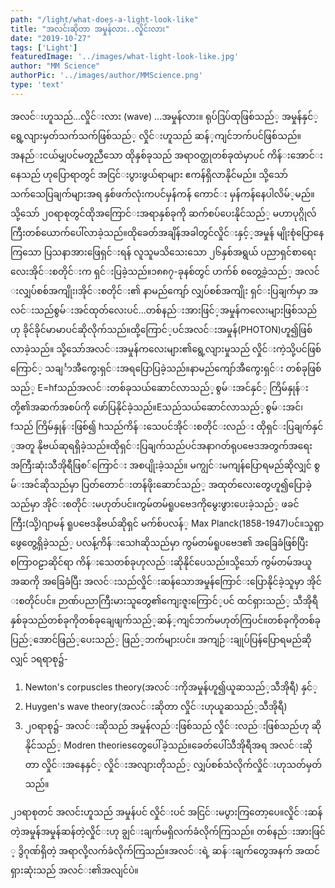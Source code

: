 ```yaml
---
path: "/light/what-does-a-light-look-like"
title: "အလင်းဆိုတာ အမှုန်လား..လှိုင်းလား"
date: "2019-10-27"
tags: ['Light']
featuredImage: '../images/what-light-look-like.jpg'
author: "MM Science"
authorPic: '../images/author/MMScience.png'
type: 'text'
---
```

အလင်​းဟူသည်...လှိုင်​းလား (wave) ...အမှုန်​လား။ ရုပ်​ဒြပ်​ထုဖြစ်သည်​့ အမှုန်​နှင်​့ ​ရွေ့လျားမှတ်​သက်သက်ဖြစ်သည်​့ လှိုင်​းဟူသည်​ ဆန်​့ကျင်​ဘက်​ပင်​ဖြစ်​သည်​။ အနည်​းငယ်​မျှပင်​မတူညီ​သော ထိုနှစ်ခုသည် အရာဝတ္ထုတစ်​ခုထဲမှာပင်​ ကိန်​း​အောင်​း​နေသည်​ ဟု​ပြောရာတွင်​ အငြင်​းပွားဖွယ်​ရာများ ​ဧကန်ရှိလာနိုင်​မည်​။ သို့​သော်​ သက်သေပြချက်​များအရ နှစ်​ဖက်လုံးကပင်​မှန်​​ကန်​ ​ကောင်​း မှန်​ကန်​​နေပါလိမ်​့မည်​။ သို့​သော်​ ၂ဝရာစုတွင်​ ထိုအ​ကြောင်​းအရာနှစ်​ခုကို ဆက်​စပ်​​ပေးနိုင်​သည်​့ မဟာပုဂ္ဂိုလ်​​ကြီးတစ်​​ယောက်​​ပေါ်လာခဲ့သည်​။ထို​ခေတ်​အချိန်​အခါတွင်​လှိုင်​းနှင့်​့အမှုန်​ မျိုးစုံ​ပြော​နေကြ​သော ပြသနာအား​ဖြေရှင်​းရန်​ လူသူမသိ​သေး​သော ၂၆နှစ်​အရွယ်​ ပညာရှင်​စာ​ရေး​လေးအိုင်​းစတိုင်​းက ရှင်​းပြခဲ့သည်​။၁၈၈၇-ခုနစ်​တွင်​ ဟက်​စ်​ စ​တွေ့ခဲ့သည်​့ အလင်​းလျှပ်​စစ်​အကျိုး၊အိုင်​းစတိုင်​း၏ နာမည်​​ကျော်​ လျှပ်​စစ်​အကျိုး ရှင်​းပြချက်​မှာ အလင်​းသည်​စွမ်​းအင်​ထုတ်​​လေးပင်​...တစ်​နည်​းအားဖြင်​့အမှုန်​​က​လေးများဖြစ်​သည်​ဟု ခိုင်​ခိုင်​မာမာပင်​ဆိုလိုက်​သည်​။ထို့​ကြောင်​့ပင်​အလင်​းအမှုန်​(PHOTON)ဟူ၍ဖြစ်​လာခဲ့သည်​။ သို့​သော်​ အလင်​းအမှုန်​က​လေးများ၏​ရွေ့လျားမှုသည်​ လှိုင်​းကဲ့သို့ပင်​ဖြစ်​​ကြောင်​့ သချင်္ာအီကွေးရှင်​းအရ ​ပြောပြခဲ့သည်​။နာမည်​​ကျော်​အီ​ကွေးရှင်​း တစ်​ခုဖြစ်​သည်​့ E=hfသည်​အလင်​းတစ်​ခုသယ်​​ဆောင်​လာသည်​့စွမ်​းအင်​နှင်​့ ကြိမ်​နှုန်​းတို့၏အဆက်​အစပ်​ကို ​ဖော်​ပြနိုင်​ခဲ့သည်​။Eသည်​သယ်​​ဆောင်​လာသည်​့စွမ်​းအင်​၊fသည်​ ကြိမ်​နှုန်​းဖြစ်​၍ hသည်​ ကိန်​း​သေပင်​အိုင်​းစတိုင်​းလည်​း ထိုရှင်​းပြချက်​နှင်​့အတူ နိုဗယ်​ဆုရရှိခဲ့သည်​။ထိုရှင်​းပြချက်​သည်​ပင်​အနာဂတ်​ရုပ​ဗေဒအတွက်​ အ​ရေးအကြီးဆုံးသီအိုရီဖြစ​်​​ကြောင်​း အစပျိုးခဲ့သည်​။ မကျွင်​းမကျန်​​ပြောရမည်​ဆိုလျှင်​ စွမ်​းအင်​ဆိုသည်​မှာ ပြတ်​​တောင်​းတန်​ဖိုး​ဆောင်​သည်​့ အထုတ်​​လေး​တွေဟူ၍​ပြောခဲ့သည်​မှာ အိုင်​းစတိုင်​းမဟုတ်​ပင်​။ကွမ်​တမ်​​ရူပ​ဗေဒကို​မွေးဖွား​ပေးခဲ့သည်​့ ဖခင်​ကြီး(သို့)ဂျာမန်​ ရူပ​ဗေဒနိုဗယ်​ဆိုရှင်​ မက်​စ်​ပလန်​့ Max Planck(1858-1947)ပင်​။သူရှာ​ဖွေ​တွေ့ရှိခဲ့သည်​့ ပလန့်ကိန်​း​သေhဆိုသည်​မှာ ကွမ်​တမ်​ရူပ​ဗေဒ၏ အ​ခြေခံဖြစ်​ပြီး စကြာဝဠာဆိုင်​ရာ ကိန်​း​သေတစ်​ခုဟုလည်​းဆိုနိုင်​​ပေသည်​။သို့​သော်​ ကွမ်​တမ်အယူအဆကို အ​ခြေခံပြီး အလင်​းသည်​လှိုင်​းဆန်​​သောအမှုန်​​ကြောင်​း​ပြောနိုင်​ခဲ့သူမှာ အိုင်​းစတိုင်​ပင်​။ ဉာဏ်​ပညာကြီးမားသူ​တွေ၏​ကျေးဇူး​ကြောင်​့ပင်​ ထင်​ရှားသည်​့ သီအိုရီနှစ်​ခုသည်​ တစ်​ခုကိုတစ်​ခု​ချေဖျက်​သည်​့ဆန်​့ကျင်​ဘက်​မဟုတ်​ကြပင်​။တစ်​ခုကိုတစ်​ခုပြည်​့​အောင်​ဖြည်​့​ပေးသည်​့ ဖြည်​့ဘက်​များပင်​။
အကျဉ်​းချုပ်​ပြန်​​ပြောရမည်​ဆိုလျှင်​ ၁ရရာစု၌-
<ol>
    <li>Newton's corpuscles theory(အလင်​းကိုအမှုန်​ဟူ၍ယူဆသည်​့သီအိုရီ) နှင်​့</li>
    <li>Huygen's wave theory(အလင်​းဆိုတာ လှိုင်​းဟုယူဆသည်​့သီအိုရီ)</li>
    <li>၂ဝရာစု၌- အလင်​းဆိုသည်​ အမှုန်​လည်​းဖြစ်​သည်​ လှိုင်​းလည်​းဖြစ်​သည်​ဟု ဆိုနိုင်​သည်​့ Modren theories​တွေ​ပေါ်ခဲ့သည်​။​ခေတ်​​ပေါ်သီအိုရီအရ အလင်​းဆိုတာ လှိုင်​းအ​နေနှင်​့ လှိုင်​းအလျားတိုသည်​့ လျှပ်​စစ်​သံလိုက်​လှိုင်​းဟုသတ်​မှတ်​သည်​။</li>
</ol>
၂၁ရာစုတင်​ အလင်းဟူသည်​ အမှုန်​ပင်​ လှိုင်​းပင်​ အငြင်​းမပွားကြ​တော့​ပေ။လှိုင်​းဆန်​တဲ့အမှုန်​အမှုန်​ဆန်​တဲ့လှိုင်​းဟု ချွင်​းချက်​မရှိလက်​ခံလိုက်​ကြသည်​။ တစ်​နည်​းအားဖြင်​့ ဒွိဂုဏ်​ရှိတဲ့ အရာလို့လက်​ခံလိုက်​ကြသည်​။အလင်​းရဲ့ ဆန်​းချက်​​တွေအနက်​ အထင်​ရှားဆုံးသည်​ အလင်​း၏အလျင်​ပဲ။